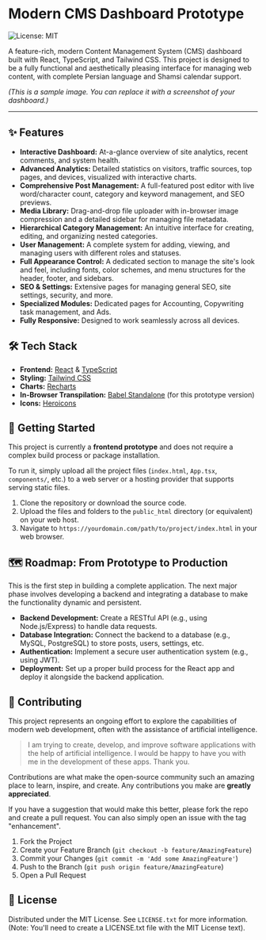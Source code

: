
# Modern CMS Dashboard Prototype

![License: MIT](https://img.shields.io/badge/License-MIT-blue.svg)

A feature-rich, modern Content Management System (CMS) dashboard built with React, TypeScript, and Tailwind CSS. This project is designed to be a fully functional and aesthetically pleasing interface for managing web content, with complete Persian language and Shamsi calendar support.

 
*(This is a sample image. You can replace it with a screenshot of your dashboard.)*

---

## ✨ Features

- **Interactive Dashboard:** At-a-glance overview of site analytics, recent comments, and system health.
- **Advanced Analytics:** Detailed statistics on visitors, traffic sources, top pages, and devices, visualized with interactive charts.
- **Comprehensive Post Management:** A full-featured post editor with live word/character count, category and keyword management, and SEO previews.
- **Media Library:** Drag-and-drop file uploader with in-browser image compression and a detailed sidebar for managing file metadata.
- **Hierarchical Category Management:** An intuitive interface for creating, editing, and organizing nested categories.
- **User Management:** A complete system for adding, viewing, and managing users with different roles and statuses.
- **Full Appearance Control:** A dedicated section to manage the site's look and feel, including fonts, color schemes, and menu structures for the header, footer, and sidebars.
- **SEO & Settings:** Extensive pages for managing general SEO, site settings, security, and more.
- **Specialized Modules:** Dedicated pages for Accounting, Copywriting task management, and Ads.
- **Fully Responsive:** Designed to work seamlessly across all devices.

## 🛠️ Tech Stack

- **Frontend:** [React](https://reactjs.org/) & [TypeScript](https://www.typescriptlang.org/)
- **Styling:** [Tailwind CSS](https://tailwindcss.com/)
- **Charts:** [Recharts](https://recharts.org/)
- **In-Browser Transpilation:** [Babel Standalone](https://babeljs.io/docs/en/babel-standalone) (for this prototype version)
- **Icons:** [Heroicons](https://heroicons.com/)

## 🚀 Getting Started

This project is currently a **frontend prototype** and does not require a complex build process or package installation.

To run it, simply upload all the project files (`index.html`, `App.tsx`, `components/`, etc.) to a web server or a hosting provider that supports serving static files.

1.  Clone the repository or download the source code.
2.  Upload the files and folders to the `public_html` directory (or equivalent) on your web host.
3.  Navigate to `https://yourdomain.com/path/to/project/index.html` in your web browser.

## 🗺️ Roadmap: From Prototype to Production

This is the first step in building a complete application. The next major phase involves developing a backend and integrating a database to make the functionality dynamic and persistent.

-   **Backend Development:** Create a RESTful API (e.g., using Node.js/Express) to handle data requests.
-   **Database Integration:** Connect the backend to a database (e.g., MySQL, PostgreSQL) to store posts, users, settings, etc.
-   **Authentication:** Implement a secure user authentication system (e.g., using JWT).
-   **Deployment:** Set up a proper build process for the React app and deploy it alongside the backend application.

## 🤝 Contributing

This project represents an ongoing effort to explore the capabilities of modern web development, often with the assistance of artificial intelligence.

> I am trying to create, develop, and improve software applications with the help of artificial intelligence. I would be happy to have you with me in the development of these apps. Thank you.

Contributions are what make the open-source community such an amazing place to learn, inspire, and create. Any contributions you make are **greatly appreciated**.

If you have a suggestion that would make this better, please fork the repo and create a pull request. You can also simply open an issue with the tag "enhancement".

1.  Fork the Project
2.  Create your Feature Branch (`git checkout -b feature/AmazingFeature`)
3.  Commit your Changes (`git commit -m 'Add some AmazingFeature'`)
4.  Push to the Branch (`git push origin feature/AmazingFeature`)
5.  Open a Pull Request

## 📝 License

Distributed under the MIT License. See `LICENSE.txt` for more information. (Note: You'll need to create a LICENSE.txt file with the MIT License text).
